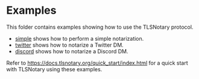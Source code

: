 # Examples

This folder contains examples showing how to use the TLSNotary protocol. 

* [simple](./simple/README.md) shows how to perform a simple notarization.
* [twitter](./twitter/README.md) shows how to notarize a Twitter DM.
* [discord](./discord/README.md) shows how to notarize a Discord DM.

Refer to <https://docs.tlsnotary.org/quick_start/index.html> for a quick start with TLSNotary using these examples.
